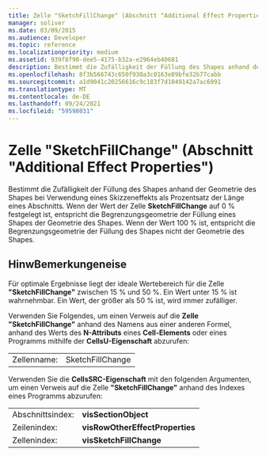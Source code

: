 ```yaml
---
title: Zelle "SketchFillChange" (Abschnitt "Additional Effect Properties")
manager: soliver
ms.date: 03/09/2015
ms.audience: Developer
ms.topic: reference
ms.localizationpriority: medium
ms.assetid: 939f8f90-dee5-4175-b32a-e2964eb40681
description: Bestimmt die Zufälligkeit der Füllung des Shapes anhand der Geometrie des Shapes bei Verwendung eines Skizzeneffekts als Prozentsatz der Länge eines Abschnitts. Wenn der Wert der Zelle SketchFillChange auf 0 % festgelegt ist, entspricht die Begrenzungsgeometrie der Füllung eines Shapes der Geometrie des Shapes. Wenn der Wert 100 % ist, entspricht die Begrenzungsgeometrie der Füllung des Shapes nicht der Geometrie des Shapes.
ms.openlocfilehash: 8f3b566743c650f930a3c0163e89bfe32b77cabb
ms.sourcegitcommit: a1d9041c20256616c9c183f7d1049142a7ac6991
ms.translationtype: MT
ms.contentlocale: de-DE
ms.lasthandoff: 09/24/2021
ms.locfileid: "59598031"
---
```

# <a name="sketchfillchange-cell-additional-effect-properties-section"></a>Zelle "SketchFillChange" (Abschnitt "Additional Effect Properties")

Bestimmt die Zufälligkeit der Füllung des Shapes anhand der Geometrie des Shapes bei Verwendung eines Skizzeneffekts als Prozentsatz der Länge eines Abschnitts. Wenn der Wert der Zelle **SketchFillChange** auf 0 % festgelegt ist, entspricht die Begrenzungsgeometrie der Füllung eines Shapes der Geometrie des Shapes. Wenn der Wert 100 % ist, entspricht die Begrenzungsgeometrie der Füllung des Shapes nicht der Geometrie des Shapes. 
  
## <a name="remarks"></a>HinwBemerkungeneise

Für optimale Ergebnisse liegt der ideale Wertebereich für die Zelle **"SketchFillChange"** zwischen 15 % und 50 %. Ein Wert unter 15 % ist wahrnehmbar. Ein Wert, der größer als 50 % ist, wird immer zufälliger. 
  
Verwenden Sie Folgendes, um einen Verweis auf die **Zelle "SketchFillChange"** anhand des Namens aus einer anderen Formel, anhand des Werts des **N-Attributs** eines **Cell-Elements** oder eines Programms mithilfe der **CellsU-Eigenschaft** abzurufen: 
  
|||
|:-----|:-----|
| Zellenname:  <br/> | SketchFillChange  <br/> |
   
Verwenden Sie die **CellsSRC-Eigenschaft** mit den folgenden Argumenten, um einen Verweis auf die Zelle **"SketchFillChange"** anhand des Indexes eines Programms abzurufen: 
  
|||
|:-----|:-----|
| Abschnittsindex:  <br/> |**visSectionObject** <br/> |
| Zeilenindex:  <br/> |**visRowOtherEffectProperties** <br/> |
| Zellenindex:  <br/> |**visSketchFillChange** <br/> |
   

